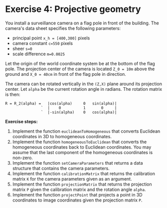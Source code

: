 # Exercise 4: Projective geometry

You install a surveillance camera on a flag pole in front of the building.
The camera's data sheet specifies the following parameters:

 * principal point `x_h = [400,300]` pixels
 * camera constant `c=550` pixels
 * sheer `s=0`
 * scale difference `m=0.0025`
 
 
Let the origin of the world coordinate system be at the bottom of the flag
pole. The projection center of the camera is located `Z_0 = 10m` above
the ground and `X_0 = 40cm` in front of the flag pole in direction.

The camera can be rotated vertically in the `(Z,X)` plane around its 
projection center. Let `alpha` be the current rotation angle in radians. The
rotation matrix is then:
```
R = R_2(alpha) =   |cos(alpha)     0   sin(alpha)|
                `  |    0          1       0     |
                `  |-sin(alpha)    0   cos(alpha)|
```

**Exercise steps:**

1. Implement the function `euclideanToHomogeneous` that converts
Euclidean coordinates in 3D to homogeneous coordinates.
2. Implement the function `homogeneousToEuclidean` that converts
the homogeneous coordinates back to Euclidean coordinates. You may assume
that the last component of the homogeneous coordinates is non-zero.
3. Implement the function `setCameraParameters` that returns a data structure
that contains the camera parameters.
4. Implement the function `calibrationMatrix` that returns the
calibration matrix `K` for the camera parameters given as an argument.
5. Implement the function `projectionMatrix` that returns the
projection matrix `P` given the calibration matrix and the rotation angle
`alpha`.
6. Implement the function `projectPoint` that projects a
point in 3D coordinates to image coordinates given the projection matrix `P`.
